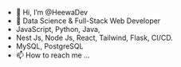 - 👋 Hi, I’m @HeewaDev
- 👀 Data Science & Full-Stack Web Developer
- JavaScript, Python, Java, 
- Nest Js, Node Js, React, Tailwind, Flask, CI/CD.
- MySQL, PostgreSQL
- 📫 How to reach me ...

<!---
HeewaDev/HeewaDev is a ✨ special ✨ repository because its `README.md` (this file) appears on your GitHub profile.
You can click the Preview link to take a look at your changes.
--->
